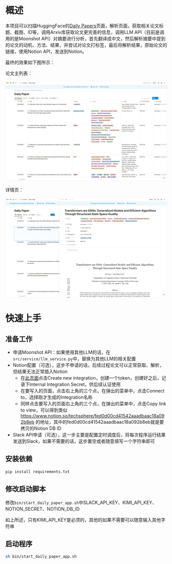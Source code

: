 # 概述

本项目可以扫描HuggingFace的[Daily Papers](https://huggingface.co/papers)页面，解析页面，获取相关论文标题、截图、ID等，调用Arxiv库获取论文更完善的信息，调用LLM API（目前是调用的是Moonshot API）对摘要进行分析，首先翻译成中文，然后解析摘要中提到的论文的动机、方法、结果，并尝试对论文打标签，最后将解析结果，原始论文的链接，使用Notion API，发送到Notion。

最终的效果如下图所示：

论文主列表：

![](assets/main_list.png)

详情页：

![](assets/detail.png)

# 快速上手

## 准备工作

- 申请Moonshot API：如果使用其他LLM的话，在`src/service/llm_service.py`中，替换为其他LLM的相关配置
- Notion配置（可选），这步不申请的话，后续过程论文可以正常获取、解析，但结果无法正常插入Notion
  - 在[此页面](https://www.notion.so/my-integrations)点击Create new integration，创建一个token，创建好之后，记录下Internal Integration Secret，供后续认证使用
  - 在要写入的页面，点击右上角的三个点，在弹出的菜单中，点击Connect to，选择刚才生成的Integration名称
  - 同样点击要写入的页面右上角的三个点，在弹出的菜单中，点击Copy link to view，可以得到类似 https://www.notion.so/techsphere/fed0d00cd41542aaadbaac18a092b8eb 的地址，其中的fed0d00cd41542aaadbaac18a092b8eb就是要拷贝的Notion DB ID
- Slack API申请（可选），这一步主要是配置定时调度后，将每次程序运行结果发送到Slack，如果不需要的话，这步置空或者随意填写一个字符串即可 

## 安装依赖

```bash
pip install requirements.txt
```


## 修改启动脚本

修改`bin/start_daily_paper_app.sh`中SLACK_API_KEY、KIMI_API_KEY、NOTION_SECRET、NOTION_DB_ID

如上所述，只有KIMI_API_KEY是必须的，其他的如果不需要可以随意输入其他字符串

## 启动程序

```bash
sh bin/start_daily_paper_app.sh
```

